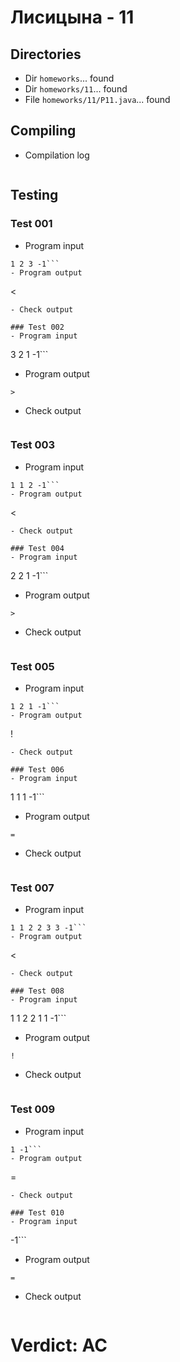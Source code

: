 # Лисицына - 11
## Directories
- Dir `homeworks`... found
- Dir `homeworks/11`... found
- File `homeworks/11/P11.java`... found
## Compiling
- Compilation log
```
```
## Testing
### Test 001
- Program input
```
1 2 3 -1```
- Program output
```
<
```
- Check output
```
```
### Test 002
- Program input
```
3 2 1 -1```
- Program output
```
>
```
- Check output
```
```
### Test 003
- Program input
```
1 1 2 -1```
- Program output
```
<
```
- Check output
```
```
### Test 004
- Program input
```
2 2 1 -1```
- Program output
```
>
```
- Check output
```
```
### Test 005
- Program input
```
1 2 1 -1```
- Program output
```
!
```
- Check output
```
```
### Test 006
- Program input
```
1 1 1 -1```
- Program output
```
=
```
- Check output
```
```
### Test 007
- Program input
```
1 1 2 2 3 3 -1```
- Program output
```
<
```
- Check output
```
```
### Test 008
- Program input
```
1 1 2 2 1 1 -1```
- Program output
```
!
```
- Check output
```
```
### Test 009
- Program input
```
1 -1```
- Program output
```
=
```
- Check output
```
```
### Test 010
- Program input
```
-1```
- Program output
```
=
```
- Check output
```
```
# Verdict: AC
